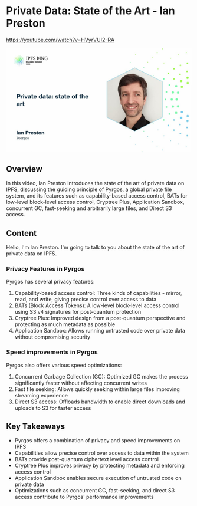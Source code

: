 # Private Data: State of the Art - Ian Preston

<https://youtube.com/watch?v=HVyrVUI2-RA>

![image for Private data: state of the art - Ian Preston](/thing23/HVyrVUI2-RA.jpg)

## Overview

In this video, Ian Preston introduces the state of the art of private data on IPFS, discussing the guiding principle of Pyrgos, a global private file system, and its features such as capability-based access control, BATs for low-level block-level access control, Cryptree Plus, Application Sandbox, concurrent GC, fast-seeking and arbitrarily large files, and Direct S3 access.

## Content

Hello, I'm Ian Preston. I'm going to talk to you about the state of the art of private data on IPFS. 

### Privacy Features in Pyrgos

Pyrgos has several privacy features:

1. Capability-based access control: Three kinds of capabilities - mirror, read, and write, giving precise control over access to data
2. BATs (Block Access Tokens): A low-level block-level access control using S3 v4 signatures for post-quantum protection
3. Cryptree Plus: Improved design from a post-quantum perspective and protecting as much metadata as possible
4. Application Sandbox: Allows running untrusted code over private data without compromising security

### Speed improvements in Pyrgos

Pyrgos also offers various speed optimizations:

1. Concurrent Garbage Collection (GC): Optimized GC makes the process significantly faster without affecting concurrent writes
2. Fast file seeking: Allows quickly seeking within large files improving streaming experience
3. Direct S3 access: Offloads bandwidth to enable direct downloads and uploads to S3 for faster access

## Key Takeaways
- Pyrgos offers a combination of privacy and speed improvements on IPFS
- Capabilities allow precise control over access to data within the system
- BATs provide post-quantum ciphertext level access control
- Cryptree Plus improves privacy by protecting metadata and enforcing access control
- Application Sandbox enables secure execution of untrusted code on private data
- Optimizations such as concurrent GC, fast-seeking, and direct S3 access contribute to Pyrgos' performance improvements